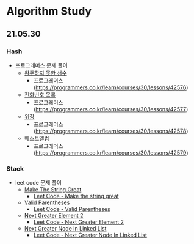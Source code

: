 # Algorithm Study
## 21.05.30
### Hash
- 프로그래머스 문제 풀이
  - [완주하지 못한 선수](https://github.com/thkim0118/Algorithm-Study/blob/main/intellij/Algorithm/src/thkim/hash/HashMapLevel1.java)
    - 프로그래머스(https://programmers.co.kr/learn/courses/30/lessons/42576)
  - [전화번호 목록](https://github.com/thkim0118/Algorithm-Study/blob/main/intellij/Algorithm/src/thkim/hash/HashMapLevel2.java)
    - 프로그래머스(https://programmers.co.kr/learn/courses/30/lessons/42577)
  - [위장](https://github.com/thkim0118/Algorithm-Study/blob/main/intellij/Algorithm/src/thkim/hash/HashLevel2Clothes.kt)
    - 프로그래머스(https://programmers.co.kr/learn/courses/30/lessons/42578)
  - [베스트앨범](https://programmers.co.kr/learn/courses/30/lessons/42579)
    - 프로그래머스(https://programmers.co.kr/learn/courses/30/lessons/42579)

### Stack
  - leet code 문제 풀이
    - [Make The String Great](https://github.com/thkim0118/Algorithm-Study/blob/main/intellij/Algorithm/out/production/Algorithm/thkim/stack/great/MakeTheStringGreat.class)
      - [Leet Code - Make the string great](https://leetcode.com/problems/make-the-string-great/)
    - [Valid Parentheses](https://github.com/thkim0118/Algorithm-Study/blob/main/intellij/Algorithm/out/production/Algorithm/thkim/stack/parenthesis/ValidParentheses.class)
      - [Leet Code - Valid Parentheses](https://leetcode.com/problems/valid-parentheses/)
    - [Next Greater Element 2](https://github.com/thkim0118/Algorithm-Study/blob/main/intellij/Algorithm/out/production/Algorithm/thkim/stack/element/NextGreaterElement2.class)
      - [Leet Code - Next Greater Element 2](https://leetcode.com/problems/next-greater-element-ii/)
    - [Next Greater Node In Linked List](https://github.com/thkim0118/Algorithm-Study/tree/main/intellij/Algorithm/out/production/Algorithm/thkim/stack/node)
      - [Leet Code - Next Greater Node In Linked List](https://leetcode.com/problems/next-greater-node-in-linked-list/)
  
